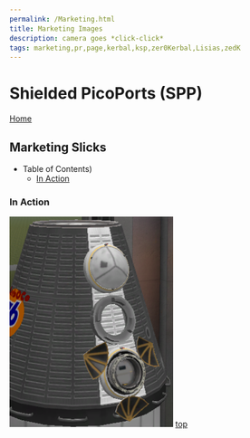 ```yaml
---
permalink: /Marketing.html
title: Marketing Images
description: camera goes *click-click*
tags: marketing,pr,page,kerbal,ksp,zer0Kerbal,Lisias,zedK
---
```


<!-- Marketing.md v1.0.1.0
Shielded PicoPorts (SPP)
created: 13 Apr 2022
updated: 15 May 2022

based upon work by LisiasT -->

<script src="https://kit.fontawesome.com/0ea5493613.js" crossorigin="anonymous"></script>
<i class="fa-solid fa-user-astronaut fa-beat-fade fa-3x" style="--fa-beat-fade-opacity: 0.1; --fa-beat-fade-scale: 1.25;color: #BADA55" ></i>

# Shielded PicoPorts (SPP)

[Home](./index.md)

## Marketing Slicks

* Table of Contents)
  * [In Action](#In-Action)

### In Action

![In Action](https://raw.githubusercontent.com/zer0Kerbal/ShieldedPicoPorts/master/img/hero.png)
[top](#Table-of-Contents)

<!-- this file CC BY-ND 4.0 by zer0Kerbal -->
